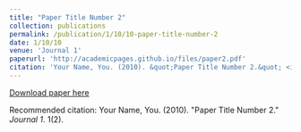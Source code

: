 ```yaml
---
title: "Paper Title Number 2"
collection: publications
permalink: /publication/1/10/10-paper-title-number-2
date: 1/10/10
venue: 'Journal 1'
paperurl: 'http://academicpages.github.io/files/paper2.pdf'
citation: 'Your Name, You. (2010). &quot;Paper Title Number 2.&quot; <i>Journal 1</i>. 1(2).'
---
```


<a href='http://academicpages.github.io/files/paper2.pdf'>Download paper here</a>

Recommended citation: Your Name, You. (2010). "Paper Title Number 2." <i>Journal 1</i>. 1(2).